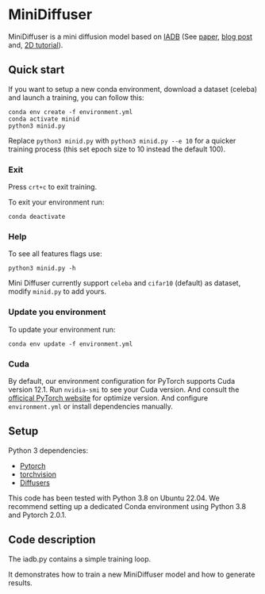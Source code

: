 # MiniDiffuser

MiniDiffuser is a mini diffusion model based on [IADB](https://github.com/tchambon/IADB) (See [paper](https://arxiv.org/abs/2305.03486), [blog post](https://ggx-research.github.io/publication/2023/05/10/publication-iadb.html) and, [2D tutorial](https://tchambon.github.io/posts/iadb-2Da/)).
<br />

## Quick start

If you want to setup a new conda environment, download a dataset (celeba) and launch a training, you can follow this:

```shell
conda env create -f environment.yml
conda activate minid
python3 minid.py
```

Replace `python3 minid.py` with `python3 minid.py --e 10` for a quicker training process (this set epoch size to 10 instead the default 100).

### Exit

Press `crt+c` to exit training.

To exit your environment run:

```shell
conda deactivate
```

### Help

To see all features flags use:

```shell
python3 minid.py -h
```

Mini Diffuser currently support `celeba` and `cifar10` (default) as dataset, modify `minid.py` to add yours.

### Update you environment

To update your environment run:

```shell
conda env update -f environment.yml
```

### Cuda

By default, our environment configuration for PyTorch supports Cuda version 12.1. Run `nvidia-smi` to see your Cuda version. And consult the [officical PyTorch website](https://pytorch.org) for optimize version. And configure `environment.yml` or install dependencies manually.

## Setup

Python 3 dependencies:

- [Pytorch](https://pytorch.org/)
- [torchvision](https://pytorch.org/)
- [Diffusers](https://github.com/huggingface/diffusers)

This code has been tested with Python 3.8 on Ubuntu 22.04. We recommend setting up a dedicated Conda environment using Python 3.8 and Pytorch 2.0.1.

## Code description

The iadb.py contains a simple training loop.

It demonstrates how to train a new MiniDiffuser model and how to generate results.
